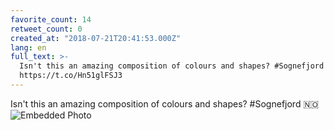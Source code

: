 ```yaml
---
favorite_count: 14
retweet_count: 0
created_at: "2018-07-21T20:41:53.000Z"
lang: en
full_text: >-
  Isn't this an amazing composition of colours and shapes? #Sognefjord 🇳🇴
  https://t.co/Hn51glFSJ3
---
```


Isn't this an amazing composition of colours and shapes? #Sognefjord 🇳🇴
![Embedded Photo](https://twitter-media-coderbyheart.s3.eu-north-1.amazonaws.com/1020770862126063617-DiqBq_cWsAE9_Lw.jpg)
